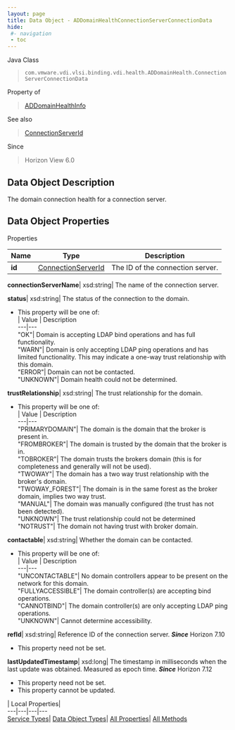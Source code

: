 ```yaml
---
layout: page
title: Data Object - ADDomainHealthConnectionServerConnectionData
hide:
 #- navigation
 - toc
---
```






Java Class  
> `com.vmware.vdi.vlsi.binding.vdi.health.ADDomainHealth.ConnectionServerConnectionData`

Property of  
> [ADDomainHealthInfo](vdi.health.ADDomainHealth.ADDomainHealthInfo.md#field_detail)

See also  
> [ConnectionServerId](vdi.entity.ConnectionServerId.md)

Since  
> Horizon View 6.0


## Data Object Description 

The domain connection health for a connection server. 

## Data Object Properties

Properties

Name |  Type |  Description   
---|---|---  
**id**| [ConnectionServerId](vdi.entity.ConnectionServerId.md)|  The ID of the connection server.   
  
**connectionServerName**|  xsd:string|  The name of the connection server.   
  
**status**|  xsd:string|  The status of the connection to the domain.   


  * This property will be one of:  
|  Value |  Description   
---|---  
"OK"| Domain is accepting LDAP bind operations and has full functionality.  
"WARN"| Domain is only accepting LDAP ping operations and has limited functionality. This may indicate a one-way trust relationship with this domain.  
"ERROR"| Domain can not be contacted.  
"UNKNOWN"| Domain health could not be determined.  

  
**trustRelationship**|  xsd:string|  The trust relationship for the domain.   


  * This property will be one of:  
|  Value |  Description   
---|---  
"PRIMARYDOMAIN"| The domain is the domain that the broker is present in.  
"FROMBROKER"| The domain is trusted by the domain that the broker is in.  
"TOBROKER"| The domain trusts the brokers domain (this is for completeness and generally will not be used).  
"TWOWAY"| The domain has a two way trust relationship with the broker's domain.  
"TWOWAY_FOREST"| The domain is in the same forest as the broker domain, implies two way trust.  
"MANUAL"| The domain was manually configured (the trust has not been detected).  
"UNKNOWN"| The trust relationship could not be determined  
"NOTRUST"| The domain not having trust with broker domain.  

  
**contactable**|  xsd:string|  Whether the domain can be contacted.   


  * This property will be one of:  
|  Value |  Description   
---|---  
"UNCONTACTABLE"| No domain controllers appear to be present on the network for this domain.  
"FULLYACCESSIBLE"| The domain controller(s) are accepting bind operations.  
"CANNOTBIND"| The domain controller(s) are only accepting LDAP ping operations.  
"UNKNOWN"| Cannot determine accessibility.  

  
**refId**|  xsd:string|  Reference ID of the connection server.  **_Since_** Horizon 7.10  


* This property need not be set.

  
**lastUpdatedTimestamp**|  xsd:long|  The timestamp in milliseconds when the last update was obtained. Measured as epoch time.  **_Since_** Horizon 7.12  


* This property need not be set.
* This property cannot be updated.

  
  
  
 | Local Properties|   
---|---|---|---  
[Service Types](index-mo_types.md)| [Data Object Types](index-do_types.md)| [All Properties](index-properties.md)| [All Methods](index-methods.md)  
  
  

